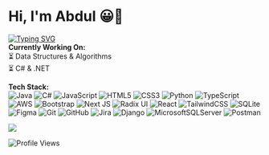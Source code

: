 # Hi, I'm Abdul 😀👋
[![Typing SVG](https://readme-typing-svg.demolab.com?font=Courier+Prime&size=24&color=2ECC71&pause=1000&width=500&lines=Full+Stack+Developer;Turning+Logic+into+Digital+Magic)](https://git.io/typing-svg) <br/>
**Currently Working On:**  
⏳ Data Structures & Algorithms <br/>
⏳ C# & .NET

**Tech Stack:** <br/>
![Java](https://img.shields.io/badge/java-%23ED8B00.svg?style=plastic&logo=openjdk&logoColor=white)
![C#](https://img.shields.io/badge/c%23-%23239120.svg?style=plastic&logo=csharp&logoColor=white)
![JavaScript](https://img.shields.io/badge/javascript-%23323330.svg?style=plastic&logo=javascript&logoColor=%23F7DF1E)
![HTML5](https://img.shields.io/badge/html5-%23E34F26.svg?style=plastic&logo=html5&logoColor=white)
![CSS3](https://img.shields.io/badge/css3-%231572B6.svg?style=plastic&logo=css3&logoColor=white)
![Python](https://img.shields.io/badge/python-3670A0?style=plastic&logo=python&logoColor=ffdd54)
![TypeScript](https://img.shields.io/badge/typescript-%23007ACC.svg?style=plastic&logo=typescript&logoColor=white)
![AWS](https://img.shields.io/badge/AWS-%23FF9900.svg?style=plastic&logo=amazon-aws&logoColor=white)
![Bootstrap](https://img.shields.io/badge/bootstrap-%238511FA.svg?style=plastic&logo=bootstrap&logoColor=white)
![Next JS](https://img.shields.io/badge/Next-black?style=plastic&logo=next.js&logoColor=white)
![Radix UI](https://img.shields.io/badge/radix%20ui-161618.svg?style=plastic&logo=radix-ui&logoColor=white)
![React](https://img.shields.io/badge/react-%2320232a.svg?style=plastic&logo=react&logoColor=%2361DAFB)
![TailwindCSS](https://img.shields.io/badge/tailwindcss-%2338B2AC.svg?style=plastic&logo=tailwind-css&logoColor=white)
![SQLite](https://img.shields.io/badge/sqlite-%2307405e.svg?style=plastic&logo=sqlite&logoColor=white)
![Figma](https://img.shields.io/badge/figma-%23F24E1E.svg?style=plastic&logo=figma&logoColor=white)
![Git](https://img.shields.io/badge/git-%23F05033.svg?style=plastic&logo=git&logoColor=white)
![GitHub](https://img.shields.io/badge/github-%23121011.svg?style=plastic&logo=github&logoColor=white)
![Jira](https://img.shields.io/badge/jira-%230A0FFF.svg?style=plastic&logo=jira&logoColor=white)
![Django](https://img.shields.io/badge/django-%23092E20.svg?style=plastic&logo=django&logoColor=white)
![MicrosoftSQLServer](https://img.shields.io/badge/Microsoft%20SQL%20Server-CC2927?style=plastic&logo=microsoft%20sql%20server&logoColor=white)
![Postman](https://img.shields.io/badge/Postman-FF6C37?style=plastic&logo=postman&logoColor=white)

![](https://github-readme-streak-stats.herokuapp.com/?user=AAlsafri&theme=dark&hide_border=false)<br/>

![Profile Views](https://komarev.com/ghpvc/?username=MichaelGalo&color=green)

